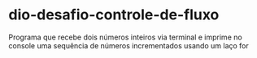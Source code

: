 # dio-desafio-controle-de-fluxo
Programa que recebe dois números inteiros via terminal e imprime no console uma sequência de números incrementados usando um laço for
